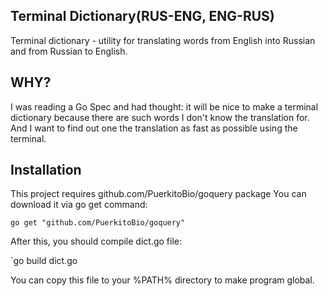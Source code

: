 ## Terminal Dictionary(RUS-ENG, ENG-RUS)

Terminal dictionary - utility for translating words from English into Russian and from Russian to English.

## WHY?

I was reading a Go Spec and had thought: it will be nice to make a terminal dictionary because there are such words I don't know the translation for.  And I want to find out one the translation as fast as possible using the terminal.

## Installation

This project requires github.com/PuerkitoBio/goquery package
You can download it via go get command:

`go get "github.com/PuerkitoBio/goquery"`

After this, you should compile dict.go file:

`go build dict.go

You can copy this file to your %PATH% directory to make program global.
